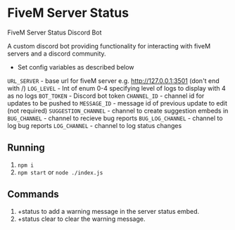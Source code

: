 # [](#fivem-server-status)FiveM Server Status

FiveM Server Status Discord Bot

A custom discord bot providing functionality for interacting with fiveM servers and a discord community.

*   Set config variables as described below

`URL_SERVER` - base url for fiveM server e.g. http://127.0.0.1:3501 (don't end with /)
`LOG_LEVEL` - Int of enum 0-4 specifying level of logs to display with 4 as no logs
`BOT_TOKEN` - Discord bot token
`CHANNEL_ID` - channel id for updates to be pushed to
`MESSAGE_ID` - message id of previous update to edit (not required)
`SUGGESTION_CHANNEL` - channel to create suggestion embeds in
`BUG_CHANNEL` - channel to recieve bug reports
`BUG_LOG_CHANNEL` - channel to log bug reports
`LOG_CHANNEL` - channel to log status changes

## [](#running)Running

1.  `npm i`
2.  `npm start` or `node ./index.js`

## [](#commands)Commands

1.  +status to add a warning message in the server status embed.
2.  +status clear to clear the warning message.

</article>

</div>

</div>

</details-dialog></details></div>

</div>

</main>

</div>

</div>

<div class="footer container-xl width-full p-responsive" role="contentinfo">

